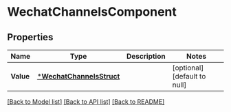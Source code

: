 # WechatChannelsComponent

## Properties
Name | Type | Description | Notes
------------ | ------------- | ------------- | -------------
**Value** | [***WechatChannelsStruct**](wechat_channels_struct.md) |  | [optional] [default to null]

[[Back to Model list]](../README.md#documentation-for-models) [[Back to API list]](../README.md#documentation-for-api-endpoints) [[Back to README]](../README.md)


